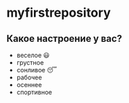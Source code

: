 # myfirstrepository

## Какое настроение у вас?

* веселое :smiley:
* грустное
* сонливое 
:sleeping:
* рабочее
* осеннее
* спортивное



